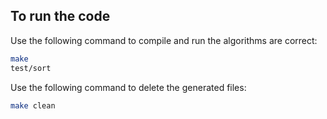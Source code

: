 ## To run the code

Use the following command to compile and run the algorithms are correct:
```bash
make
test/sort
```

Use the following command to delete the generated files:
```bash
make clean
```
